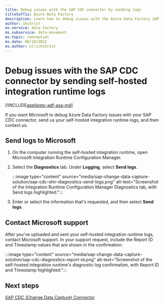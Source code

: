 ```yaml
---
title: Debug issues with the SAP CDC connector by sending logs
titleSuffix: Azure Data Factory
description: Learn how to debug issues with the Azure Data Factory SAP CDC (change data capture) connector by sending self-hosted integration runtime logs to Microsoft.
author: ukchrist
ms.service: data-factory
ms.subservice: data-movement
ms.topic: conceptual
ms.date: 08/18/2022
ms.author: ulrichchrist
---
```


# Debug issues with the SAP CDC connector by sending self-hosted integration runtime logs

[!INCLUDE[appliesto-adf-asa-md](includes/appliesto-adf-asa-md.md)]

If you want Microsoft to debug Azure Data Factory issues with your SAP CDC connector, send us your self-hosted integration runtime logs, and then contact us.

## Send logs to Microsoft

1. On the computer running the self-hosted integration runtime, open Microsoft Integration Runtime Configuration Manager.

1. Select the **Diagnostics** tab. Under **Logging**, select **Send logs**.

   :::image type="content" source="media/sap-change-data-capture-solution/sap-cdc-shir-diagnostics-send-logs.png" alt-text="Screenshot of the Integration Runtime Configuration Manager Diagnostics tab, with Send logs highlighted.":::

1. Enter or select the information that's requested, and then select **Send logs**.

## Contact Microsoft support

After you've uploaded and sent your self-hosted integration runtime logs, contact Microsoft support. In your support request, include the Report ID and Timestamp values that are shown in the confirmation:

:::image type="content" source="media/sap-change-data-capture-solution/sap-cdc-diagnostics-report-id.png" alt-text="Screenshot of the self-hosted integration runtime's diagnostic log confirmation, with Report ID and Timestamp highlighted.":::

## Next steps

[SAP CDC (Change Data Capture) Connector](connector-sap-change-data-capture.md)